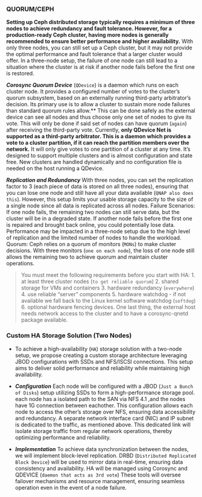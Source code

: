 ### QUORUM/CEPH

**Setting up Ceph distributed storage typically requires a minimum of three nodes to achieve redundancy and fault tolerance. However, for a production-ready Ceph cluster, having more nodes is generally recommended to ensure better performance and higher availability.** With only three nodes, you can still set up a Ceph cluster, but it may not provide the optimal performance and fault tolerance that a larger cluster would offer. In a three-node setup, the failure of one node can still lead to a situation where the cluster is at risk if another node fails before the first one is restored.  

***Corosync Quorum Device*** (`QDevice`) is a daemon which runs on each cluster node. It provides a configured number of votes to the cluster’s quorum subsystem, based on an externally running third-party arbitrator’s decision. Its primary use is to allow a cluster to sustain more node failures than standard quorum rules allow.** This can be done safely as the external device can see all nodes and thus choose only one set of nodes to give its vote. This will only be done if said set of nodes can have quorum (`again`) after receiving the third-party vote. Currently, **only QDevice Net is supported as a third-party arbitrator. This is a daemon which provides a vote to a cluster partition, if it can reach the partition members over the network.** It will only give votes to one partition of a cluster at any time. It’s designed to support multiple clusters and is almost configuration and state free. New clusters are handled dynamically and no configuration file is needed on the host running a QDevice. 

***Replication and Redundancy*** With three nodes, you can set the replication factor to 3 (each piece of data is stored on all three nodes), ensuring that you can lose one node and still have all your data available (`QNAP also does this`). However, this setup limits your usable storage capacity to the size of a single node since all data is replicated across all nodes. Failure Scenarios: If one node fails, the remaining two nodes can still serve data, but the cluster will be in a degraded state. If another node fails before the first one is repaired and brought back online, you could potentially lose data. Performance may be impacted in a three-node setup due to the high level of replication and the limited number of nodes to handle the workload. Quorum: Ceph relies on a quorum of monitors (`MONs`) to make cluster decisions. With three monitors (`one on each node`), the loss of one node still allows the remaining two to achieve quorum and maintain cluster operations. 

> You must meet the following requirements before you start with HA: 1. at least three cluster nodes (`to get reliable quorum`) 2. shared storage for VMs and containers 3. hardware redundancy (`everywhere`) 4. use reliable “server” components 5. hardware watchdog - if not available we fall back to the Linux kernel software watchdog (`softdog`) 6. optional hardware fencing devices. One last thing, the external host needs network access to the cluster and to have a corosync-qnetd package available.  

 

### Custom HA Storage Solution (Two Nodes) 

 - To achieve a high-availability (`HA`) storage solution with a two-node setup, we propose creating a custom storage architecture leveraging JBOD configurations with SSDs and NFS/ISCSI connections. This setup aims to deliver solid performance and reliability while maintaining high availability. 

 - ***Configuration*** Each node will be configured with a JBOD (`Just a Bunch of Disks`) setup utilizing SSDs to form a high-performance storage pool. each node has a isolated path to the SAN via NFS 4.1 ,and the nodes have 1G connection between eachother. This configuration allows each node to access the other’s storage over NFS, ensuring data accessibility and redundancy. A separate network interface card (NIC) and IP subnet is dedicated to the traffic, as mentioned above. This dedicated link will isolate storage traffic from regular network operations, thereby optimizing performance and reliability.
   
 - ***Implementation*** To achieve data synchronization between the nodes, we will implement block-level replication. DRBD (`Distributed Replicated Block Device`) will be used to mirror data in real-time, ensuring data consistency and availability. HA will be managed using Corosync and QDEVICE (`daemon that acts as 3rd vote`) These tools will oversee failover mechanisms and resource management, ensuring seamless operation even in the event of a node failure. 
